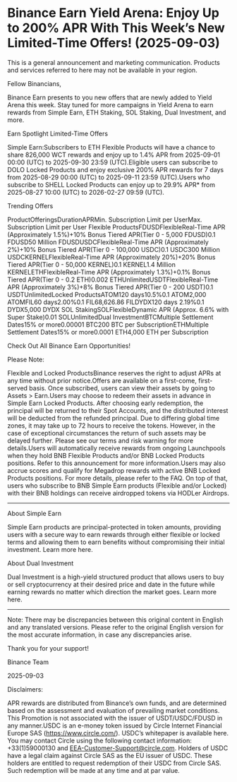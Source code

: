 # Binance Earn Yield Arena: Enjoy Up to 200% APR With This Week’s New Limited-Time Offers! (2025-09-03)

This is a general announcement and marketing communication. Products and services referred to here may not be available in your region. 

Fellow Binancians, 

Binance Earn presents to you new offers that are newly added to Yield Arena this week. Stay tuned for more campaigns in Yield Arena to earn rewards from Simple Earn, ETH Staking, SOL Staking, Dual Investment, and more.	

Earn Spotlight Limited-Time Offers

Simple Earn:Subscribers to ETH Flexible Products will have a chance to share 826,000 WCT rewards and enjoy up to 1.4% APR from 2025-09-01 00:00 (UTC) to 2025-09-30 23:59 (UTC).Eligible users can subscribe to DOLO Locked Products and enjoy exclusive 200% APR rewards for 7 days from 2025-08-29 00:00 (UTC) to 2025-09-11 23:59 (UTC).Users who subscribe to SHELL Locked Products can enjoy up to 29.9% APR* from 2025-08-27 10:00 (UTC) to 2026-02-27 09:59 (UTC).

Trending Offers

ProductOfferingsDurationAPRMin. Subscription Limit per UserMax. Subscription Limit per User Flexible ProductsFDUSDFlexibleReal-Time APR (Approximately 1.5%)+10% Bonus Tiered APR(Tier 0 - 5,000 FDUSD)0.1 FDUSD50 Million FDUSDUSDCFlexibleReal-Time APR (Approximately 2%)+10% Bonus Tiered APR(Tier 0 - 100,000 USDC)0.1 USDC300 Million USDCKERNELFlexibleReal-Time APR (Approximately 20%)+20% Bonus Tiered APR(Tier 0 - 50,000 KERNEL)0.1 KERNEL1.4 Million KERNELETHFlexibleReal-Time APR (Approximately 1.3%)+0.1% Bonus Tiered APR(Tier 0 - 0.2 ETH)0.002 ETHUnlimitedUSDTFlexibleReal-Time APR (Approximately 3%)+8% Bonus Tiered APR(Tier 0 - 200 USDT)0.1 USDTUnlimitedLocked ProductsATOM120 days10.5%0.1 ATOM2,000 ATOMFIL60 days2.00%0.1 FIL68,626.86 FILDYDX120 days 2.19%0.1 DYDX5,000 DYDX SOL StakingSOLFlexibleDynamic APR (Approx. 6.6% with Super Stake)0.01 SOLUnlimitedDual InvestmentBTCMultiple Settlement Dates15% or more0.00001 BTC200 BTC per SubscriptionETHMultiple Settlement Dates15% or more0.0001 ETH4,000 ETH per Subscription

Check Out All Binance Earn Opportunities!

Please Note:

Flexible and Locked ProductsBinance reserves the right to adjust APRs at any time without prior notice.Offers are available on a first-come, first-served basis. Once subscribed, users can view their assets by going to Assets > Earn.Users may choose to redeem their assets in advance in Simple Earn Locked Products. After choosing early redemption, the principal will be returned to their Spot Accounts, and the distributed interest will be deducted from the refunded principal. Due to differing global time zones, it may take up to 72 hours to receive the tokens. However, in the case of exceptional circumstances the return of such assets may be delayed further. Please see our terms and risk warning for more details.Users will automatically receive rewards from ongoing Launchpools when they hold BNB Flexible Products and/or BNB Locked Products positions. Refer to this announcement for more information.Users may also accrue scores and qualify for Megadrop rewards with active BNB Locked Products positions. For more details, please refer to the FAQ. On top of that, users who subscribe to BNB Simple Earn products (Flexible and/or Locked) with their BNB holdings can receive airdropped tokens via HODLer Airdrops.

**********

About Simple Earn

Simple Earn products are principal-protected in token amounts, providing users with a secure way to earn rewards through either flexible or locked terms and allowing them to earn benefits without compromising their initial investment. Learn more here. 

About Dual Investment 

Dual Investment is a high-yield structured product that allows users to buy or sell cryptocurrency at their desired price and date in the future while earning rewards no matter which direction the market goes. Learn more here. 

**********

Note: There may be discrepancies between this original content in English and any translated versions. Please refer to the original English version for the most accurate information, in case any discrepancies arise. 

Thank you for your support!

Binance Team

2025-09-03

Disclaimers: 

APR rewards are distributed from Binance’s own funds, and are determined based on the assessment and evaluation of prevailing market conditions. This Promotion is not associated with the issuer of USDT/USDC/FDUSD in any manner.USDC is an e-money token issued by Circle Internet Financial Europe SAS (https://www.circle.com/). USDC’s whitepaper is available here. You may contact Circle using the following contact information: +33(1)59000130 and EEA-Customer-Support@circle.com. Holders of USDC have a legal claim against Circle SAS as the EU issuer of USDC. These holders are entitled to request redemption of their USDC from Circle SAS. Such redemption will be made at any time and at par value.